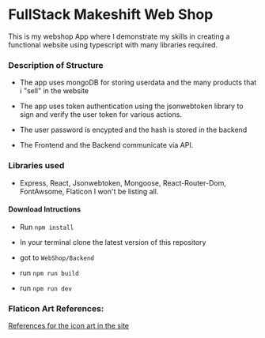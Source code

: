 # FullStack Makeshift Web Shop

This is my webshop App where I demonstrate my skills in creating a functional website
using typescript with many libraries required.

### Description of Structure

* The app uses mongoDB for storing userdata 
    and the many products that i "sell" in the website

* The app uses token authentication using the jsonwebtoken 
    library to sign and verify the user token for various actions.

* The user password is encypted and the hash is stored in the backend

* The Frontend and the Backend communicate via API.

### Libraries used

* Express, React, Jsonwebtoken, Mongoose, React-Router-Dom, FontAwsome, Flaticon I won't be listing all.


#### Download Intructions

* Run `npm install`

* In your terminal clone the latest version of this repository

* got to `WebShop/Backend`

* run `npm run build`

* run `npm run dev`


### Flaticon Art References:

[References for the icon art in the site](./Frontend/web-shop/references.html)